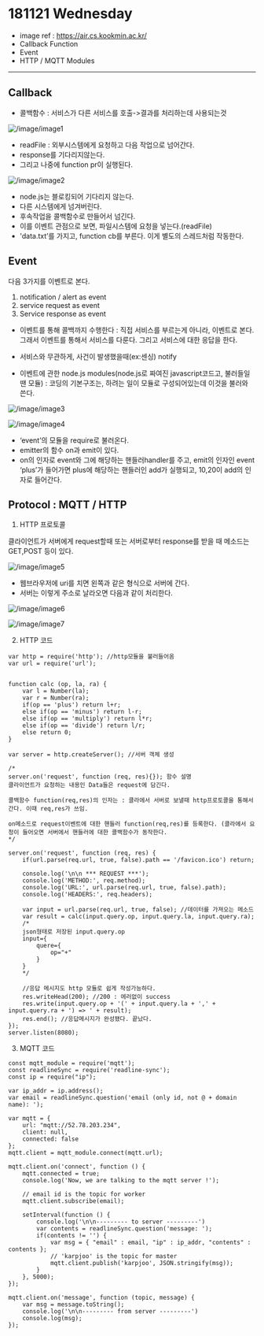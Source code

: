 181121 Wednesday 
===================

- image ref : https://air.cs.kookmin.ac.kr/
- Callback Function
- Event
- HTTP / MQTT Modules
----------



 


Callback
-------------------

- 콜백함수 : 서비스가 다른 서비스를 호출->결과를 처리하는데 사용되는것


![/image/image1](/image/image1.png)

- readFile : 외부시스템에게 요청하고 다음 작업으로 넘어간다. 
- response를 기다리지않는다. 
- 그리고 나중에 function pr이 실행된다. 


![/image/image2](/image/image2.png)

- node.js는 블로킹되어 기다리지 않는다. 
- 다른 시스템에게 넘겨버린다. 
- 후속작업을 콜백함수로 만들어서 넘긴다. 
- 이를 이벤트 관점으로 보면, 파일시스템에 요청을 넣는다.(readFile) 
- 'data.txt’를 가지고, function cb를 부른다. 이게 별도의 스레드처럼 작동한다. 






Event
-------------
다음 3가지를 이벤트로 본다. 

1. notification / alert as event
2. service request as event
3. Service response as event


- 이벤트를 통해 콜백까지 수행한다 : 직접 서비스를 부르는게 아니라, 이벤트로 본다. 그래서 이벤트를 통해서 서비스를 다룬다. 그리고 서비스에 대한 응답을 한다.


- 서비스와 무관하게, 사건이 발생했을때(ex:센싱) notify

- 이벤트에 관한 node.js modules(node.js로 짜여진 javascript코드고, 불러들일땐 모듈) : 코딩의 기본구조는, 하려는 일이 모듈로 구성되어있는데 이것을 불러와 쓴다. 


 ![/image/image3](/image/image3.png)

 ![/image/image4](/image/image4.png)
 
 
- ‘event’의 모듈을 require로 불러온다. 
- emitter의 함수 on과 emit이 있다. 
- on의 인자로 event와 그에 해당하는 핸들러handler를 주고, emit의 인자인 event ‘plus’가 들어가면 plus에 해당하는 핸들러인 add가 실행되고, 10,20이 add의 인자로 들어간다. 



Protocol : MQTT / HTTP
-------------

1.  HTTP 프로토콜

클라이언트가 서버에게 request할때 또는 서버로부터 response를 받을 때 메소드는 GET,POST 등이 있다. 

 ![/image/image5](/image/image5.png)
 
- 웹브라우저에 uri를 치면 왼쪽과 같은 형식으로 서버에 간다.
- 서버는 이렇게 주소로 날라오면 다음과 같이 처리한다. 

 ![/image/image6](/image/image6.png)
 
 
 ![/image/image7](/image/image7.png)
  

2. HTTP 코드

```
var http = require('http'); //http모듈을 불러들어옴
var url = require('url');


function calc (op, la, ra) {
    var l = Number(la);
    var r = Number(ra);
    if(op == 'plus') return l+r;
    else if(op == 'minus') return l-r;
    else if(op == 'multiply') return l*r;
    else if(op == 'divide') return l/r;
    else return 0;
}

var server = http.createServer(); //서버 객체 생성 

/*
server.on('request', function (req, res){}); 함수 설명
클라이언트가 요청하는 내용인 Data들은 request에 담긴다.

콜백함수 function(req,res)의 인자는 : 클라에서 서버로 보낼때 http프로토콜을 통해서 간다. 이때 req,res가 쓰임.

on메소드로 request이벤트에 대한 핸들러 function(req,res)를 등록한다. (클라에서 요청이 들어오면 서버에서 핸들러에 대한 콜백함수가 동작한다.
*/

server.on('request', function (req, res) { 
    if(url.parse(req.url, true, false).path == '/favicon.ico') return;

    console.log('\n\n *** REQUEST ***');
    console.log('METHOD:', req.method);
    console.log('URL:', url.parse(req.url, true, false).path);
    console.log('HEADERS:', req.headers);

    var input = url.parse(req.url, true, false); //데이터를 가져오는 메소드
    var result = calc(input.query.op, input.query.la, input.query.ra);
    /*
	json형태로 저장된 input.query.op
	input={
		quere={
			op="+"
		}
	}
    */

    //응답 메시지도 http 모듈로 쉽게 작성가능하다.
    res.writeHead(200); //200 : 에러없이 success
    res.write(input.query.op + '(' + input.query.la + ',' + input.query.ra + ') => ' + result);
    res.end(); //응답메시지가 완성됐다. 끝났다.
});
server.listen(8080);
```


3. MQTT 코드

```
const mqtt_module = require('mqtt');
const readlineSync = require('readline-sync');
const ip = require("ip");

var ip_addr = ip.address();
var email = readlineSync.question('email (only id, not @ + domain name): ');

var mqtt = {
    url: "mqtt://52.78.203.234",
    client: null,
    connected: false
};
mqtt.client = mqtt_module.connect(mqtt.url);

mqtt.client.on('connect', function () {
    mqtt.connected = true;
    console.log('Now, we are talking to the mqtt server !');

    // email id is the topic for worker
    mqtt.client.subscribe(email);

    setInterval(function () {
        console.log('\n\n--------- to server ---------')
        var contents = readlineSync.question('message: ');
        if(contents != '') {
            var msg = { "email" : email, "ip" : ip_addr, "contents" : contents };
            // 'karpjoo' is the topic for master
            mqtt.client.publish('karpjoo', JSON.stringify(msg));
        }
    }, 5000);
});

mqtt.client.on('message', function (topic, message) {
    var msg = message.toString();
    console.log('\n\n--------- from server ---------')
    console.log(msg);
});
```
